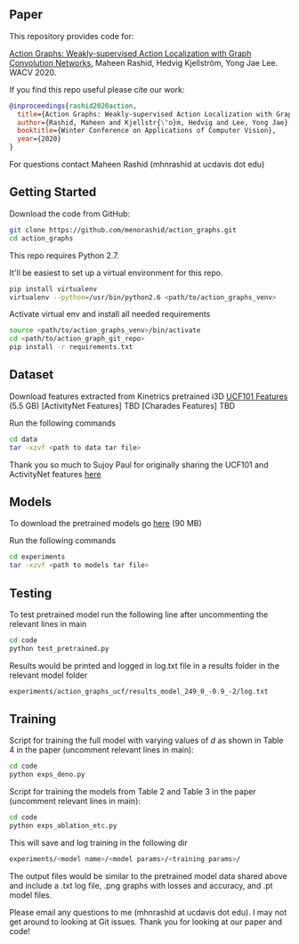 ## Paper
This repository provides code for:

[Action Graphs: Weakly-supervised Action Localization with Graph Convolution Networks.](https://arxiv.org/abs/1704.04023) Maheen Rashid, Hedvig Kjellström, Yong Jae Lee. WACV 2020.

If you find this repo useful please cite our work:
```bib
@inproceedings{rashid2020action,
  title={Action Graphs: Weakly-supervised Action Localization with Graph Convolution Networks},
  author={Rashid, Maheen and Kjellstr{\"o}m, Hedvig and Lee, Yong Jae},
  booktitle={Winter Conference on Applications of Computer Vision},
  year={2020}
}
```
For questions contact Maheen Rashid (mhnrashid at ucdavis dot edu)

## Getting Started

Download the code from GitHub:
```bash
git clone https://github.com/menorashid/action_graphs.git
cd action_graphs
```

This repo requires Python 2.7. 

It'll be easiest to set up a virtual environment for this repo. 
```bash
pip install virtualenv
virtualenv --python=/usr/bin/python2.6 <path/to/action_graphs_venv>
```

Activate virtual env and install all needed requirements
```bash
source <path/to/action_graphs_venv>/bin/activate
cd <path/to/action_graph_git_repo>
pip install -r requirements.txt
```

## Dataset
Download features extracted from Kinetrics pretrained i3D 
[UCF101 Features](https://www.dropbox.com/s/cjkfpq6n6l0zan4/i3d_features.tar.gz) (5.5 GB)
[ActivityNet Features] TBD
[Charades Features] TBD

Run the following commands
```bash
cd data
tar -xzvf <path to data tar file>
```

Thank you so much to Sujoy Paul for originally sharing the UCF101 and ActivityNet features [here](https://github.com/sujoyp/wtalc-pytorch)

## Models
To download the pretrained models go [here](https://www.dropbox.com/s/eoz0946ifeac1wd/action_graphs.tar.gz) (90 MB)

Run the following commands
```bash
cd experiments
tar -xzvf <path to models tar file>
```
<!-- Otherwise add the individual models to *experiments/*
* [ActionGraphs on UCF101](https://www.dropbox.com/s/g0e7tj2r708eue1/horse_full_model_tps.dat)(36 MB)
* [ActionGraphs on ActivityNet](https://www.dropbox.com/s/3vj7nts5f1v0ry0/horse_full_model_affine.dat)(63 MB)
* [ActionGraphs on Charades](https://www.dropbox.com/s/3un0dild6xar8uf/horse_tps_model.dat)(34 MB)
 -->
## Testing
To test pretrained model run the following line after uncommenting the relevant lines in main
```bash
cd code
python test_pretrained.py
```

Results would be printed and logged in log.txt file in a results folder in the relevant model folder
```bash
experiments/action_graphs_ucf/results_model_249_0_-0.9_-2/log.txt
```

## Training
Script for training the full model with varying values of *d* as shown in Table 4 in the paper (uncomment relevant lines in main):
```bash
cd code
python exps_deno.py
```
Script for training the models from Table 2 and Table 3 in the paper (uncomment relevant lines in main):
```bash
cd code
python exps_ablation_etc.py
```

This will save and log training in the following dir
```bash
experiments/<model name>/<model params>/<training params>/
```

The output files would be similar to the pretrained model data shared above and include a .txt log file, .png graphs with losses and accuracy, and .pt model files. 

Please email any questions to me (mhnrashid at ucdavis dot edu). I may not get around to looking at Git issues. Thank you for looking at our paper and code! 